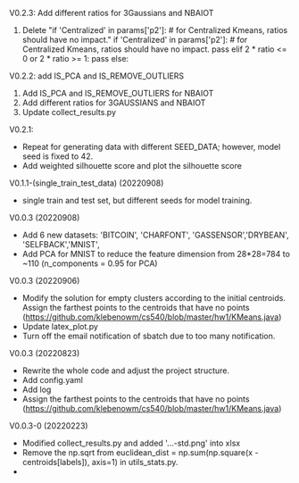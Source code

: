 V0.2.3: Add different ratios for 3Gaussians and NBAIOT

1. Delete "if 'Centralized' in params['p2']:  # for Centralized Kmeans, ratios should have no impact."
	if 'Centralized' in params['p2']:  # for Centralized Kmeans, ratios should have no impact.
        pass
    elif 2 * ratio <= 0 or 2 * ratio >= 1:
        pass
    else:



V0.2.2: add IS_PCA and IS_REMOVE_OUTLIERS

1. Add IS_PCA and IS_REMOVE_OUTLIERS for NBAIOT
2. Add different ratios for 3GAUSSIANS and NBAIOT
3. Update collect_results.py

V0.2.1:
- Repeat for generating data with different SEED_DATA; however, model seed is fixed to 42. 
- Add weighted silhouette score and plot the silhouette score 

V0.1.1-(single_train_test_data) (20220908)
- single train and test set, but different seeds for model training.

V0.0.3 (20220908)
- Add 6 new datasets: 'BITCOIN', 'CHARFONT', 'GASSENSOR','DRYBEAN', 'SELFBACK','MNIST', 
- Add PCA for MNIST to reduce the feature dimension from 28*28=784  to ~110 (n_components = 0.95 for PCA) 


V0.0.3 (20220906)
- Modify the solution for empty clusters according to the initial centroids. 
  Assign the farthest points to the centroids that have no points (https://github.com/klebenowm/cs540/blob/master/hw1/KMeans.java)
- Update latex_plot.py 
- Turn off the email notification of sbatch due to too many notification. 
  


V0.0.3 (20220823)
- Rewrite the whole code and adjust the project structure.  
- Add config.yaml
- Add log
- Assign the farthest points to the centroids that have no points (https://github.com/klebenowm/cs540/blob/master/hw1/KMeans.java)

V0.0.3-0 (20220223)
- Modified collect_results.py and added '...-std.png' into xlsx  
- Remove the np.sqrt from euclidean_dist = np.sum(np.square(x - centroids[labels]), axis=1) in utils_stats.py.
- 